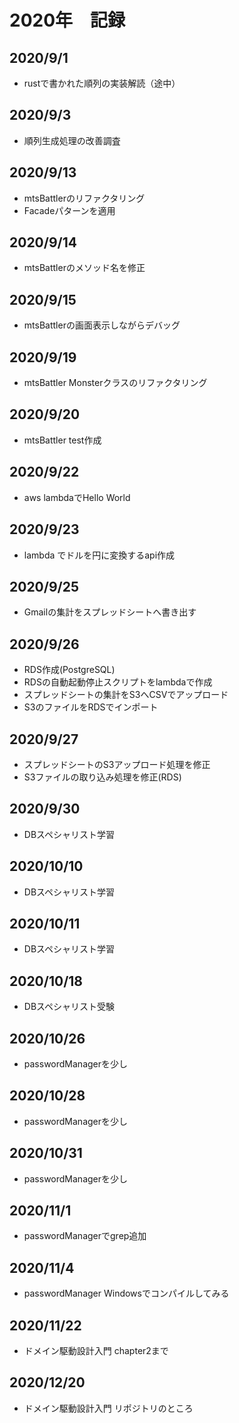 # 2020年　記録

## 2020/9/1
- rustで書かれた順列の実装解読（途中）

## 2020/9/3
- 順列生成処理の改善調査

## 2020/9/13
- mtsBattlerのリファクタリング
- Facadeパターンを適用

## 2020/9/14
- mtsBattlerのメソッド名を修正

## 2020/9/15
- mtsBattlerの画面表示しながらデバッグ

## 2020/9/19
- mtsBattler Monsterクラスのリファクタリング

## 2020/9/20
- mtsBattler test作成

## 2020/9/22
- aws lambdaでHello World

## 2020/9/23
- lambda でドルを円に変換するapi作成

## 2020/9/25
- Gmailの集計をスプレッドシートへ書き出す

## 2020/9/26
- RDS作成(PostgreSQL)
- RDSの自動起動停止スクリプトをlambdaで作成
- スプレッドシートの集計をS3へCSVでアップロード
- S3のファイルをRDSでインポート

## 2020/9/27
- スプレッドシートのS3アップロード処理を修正
- S3ファイルの取り込み処理を修正(RDS)

## 2020/9/30
- DBスペシャリスト学習

## 2020/10/10
- DBスペシャリスト学習

## 2020/10/11
- DBスペシャリスト学習

## 2020/10/18
- DBスペシャリスト受験

## 2020/10/26
- passwordManagerを少し

## 2020/10/28
- passwordManagerを少し

## 2020/10/31
- passwordManagerを少し

## 2020/11/1
- passwordManagerでgrep追加

## 2020/11/4
- passwordManager Windowsでコンパイルしてみる

## 2020/11/22
- ドメイン駆動設計入門 chapter2まで

## 2020/12/20
- ドメイン駆動設計入門 リポジトリのところ